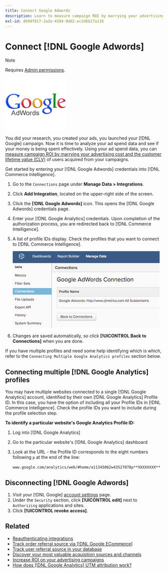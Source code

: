```yaml
---
title: Connect Google Adwords
description: Learn to measure campaign ROI by marrying your advertising cost and the customer lifetime value (CLV) of users acquired from your campaigns.
exl-id: db99f817-2a2e-4194-9dd2-ec2d6b27a118
---
```

# Connect [!DNL Google Adwords]

>[!NOTE]
>
>Requires [Admin permissions](../../../administrator/user-management/user-management.md).

![](../../../assets/Google_Adwords_logo.png)

You did your research, you created your ads, you launched your [!DNL Google] campaign. Now it is time to analyze your ad spend data and see if your money is being spent effectively. Using your ad spend data, you can [measure campaign ROI by marrying your advertising cost and the customer lifetime value (CLV)](../../analysis/roi-ad-camp.md) of users acquired from your campaigns.

Get started by entering your [!DNL Google Adwords] credentials into [!DNL Commerce Intelligence].

1. Go to the `Connections` page under **Manage Data > Integrations**.
1. Click **Add Integration**, located on the upper-right side of the screen.
1. Click the **[!DNL Google Adwords]** icon. This opens the [!DNL Google Adwords] credentials page.
1. Enter your [!DNL Google Analytics] credentials. Upon completion of the authorization process, you are redirected back to [!DNL Commerce Intelligence].
1. A list of profile IDs display. Check the profiles that you want to connect to [!DNL Commerce Intelligence].

     ![](../../../assets/cnnct-profile.png)

1. Changes are saved automatically, so click **[!UICONTROL Back to Connections]** when you are done.

If you have multiple profiles and need some help identifying which is which, refer to the `Connecting Multiple Google Analytics profiles` section below.

## Connecting multiple [!DNL Google Analytics] profiles

You may have multiple websites connected to a single [!DNL Google Analytics] account, identified by their own [!DNL Google Analytics] Profile ID. In this case, you have the option of including all your Profile IDs in [!DNL Commerce Intelligence]. Check the profile IDs you want to include during the profile selection step.

**To identify a particular website's Google Analytics Profile ID:**

1. Log into [!DNL Google Analytics]
1. Go to the particular website's [!DNL Google Analytics] dashboard
1. Look at the URL - the Profile ID corresponds to the eight numbers following `p` at the end of the line:

     `www.google.com/analytics/web/#home/a11345062w43527078p**XXXXXXXX**`

## Disconnecting [!DNL Google Adwords]

1. Visit your [!DNL Google] [account settings](https://www.google.com/account/about/?hl=en) page.
1. Under the `Security` section, click **[!UICONTROL edit]** next to `Authorizing` applications and sites.
1. Click **[!UICONTROL revoke access]**.

## Related

* [Reauthenticating integrations](https://experienceleague.adobe.com/docs/commerce-knowledge-base/kb/how-to/mbi-reauthenticating-integrations.html?lang=en)
* [Track order referral source via [!DNL Google ECommerce]](../integrations/google-ecommerce.md)
* [Track user referral source in your database](../../analysis/google-track-user-acq.md)
* [Discover your most valuable acquisition sources and channels](../../analysis/most-value-source-channel.md)
* [Increase ROI on your advertising campaigns](../../analysis/roi-ad-camp.md)
* [How does [!DNL Google Analytics] UTM attribution work?](../../analysis/utm-attributes.md)
